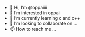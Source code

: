 - 👋 Hi, I’m @oppaiiii
- 👀 I’m interested in oppai
- 🌱 I’m currently learning c and c++
- 💞️ I’m looking to collaborate on ...
- 📫 How to reach me ...

<!---
oppaiiii/oppaiiii is a ✨ special ✨ repository because its `README.md` (this file) appears on your GitHub profile.
You can click the Preview link to take a look at your changes.
--->

